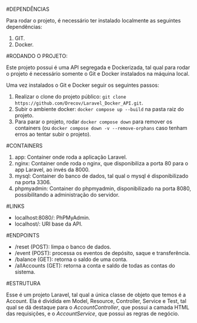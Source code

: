 #DEPENDÊNCIAS

Para rodar o projeto, é necessário ter instalado localmente as seguintes dependências:
1. GIT.
2. Docker.


#RODANDO O PROJETO:

Este projeto possui é uma API segregada e Dockerizada, tal qual para rodar o projeto é necessário somente o Git e Docker instalados na máquina local.

Uma vez instalados o Git e Docker seguir os seguintes passos:
1. Realizar o clone do projeto público: `git clone https://github.com/Drecov/Laravel_Docker_API.git`.
2. Subir o ambiente docker: `docker compose up --build` na pasta raiz do projeto.
3. Para parar o projeto, rodar `docker compose down` para remover os containers (ou `docker compose down -v --remove-orphans` caso tenham erros ao tentar subir o projeto).


#CONTAINERS
1. app: Container onde roda a aplicação Laravel.
2. nginx: Container onde roda o nginx, que disponibiliza a porta 80 para o app Laravel, ao invés da 8000.
3. mysql: Container do banco de dados, tal qual o mysql é disponibilizado na porta 3306.
4. phpmyadmin: Container do phpmyadmin, disponibilizado na porta 8080, possibilitando a administração do servidor.


#LINKS
- localhost:8080/: PhPMyAdmin.
- localhost/: URI base da API.


#ENDPOINTS
- /reset (POST): limpa o banco de dados.
- /event (POST): processa os eventos de depósito, saque e transferência.
- /balance (GET): retorna o saldo de uma conta.
- /allAccounts (GET): retorna a conta e saldo de todas as contas do sistema.


#ESTRUTURA

Esse é um projeto Laravel, tal qual a única classe de objeto que temos é a Account. Ela é dividida em Model, Resource, Controller, Service e Test, tal qual se dá destaque para o *AccountController*, que possui a camada HTML das requisições, e o *AccountService*, que possui as regras de negócio.

